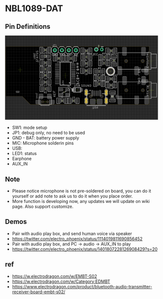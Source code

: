 
# NBL1089-DAT

## Pin Definitions 

![](29-09-14-30-06-2023.png)

- SW1: mode setup 
- JP1: debug only, no need to be used 
- GND - BAT: battery power supply
- MIC: Microphone solderin pins 
- USB: 
- LED1: status 
- Earphone 
- AUX_IN


## Note 

- Please notice microphone is not pre-soldered on board, you can do it yourself or add note to ask us to do it when you place order.
- More function is developing now, any updates we will update on wiki page. Also support customize.

## Demos 


* Pair with audio play box, and send human voice via speaker
* https://twitter.com/electro_phoenix/status/1114019811690856452
* Pair with audio play box, and PC -> audio -> AUX_IN to play
* https://twitter.com/electro_phoenix/status/1401807228126908429?s=20


## ref 

- https://w.electrodragon.com/w/EMBT-S02
- https://w.electrodragon.com/w/Category:EDMBT
- https://www.electrodragon.com/product/bluetooth-audio-transmitter-receiver-board-embt-s02/

